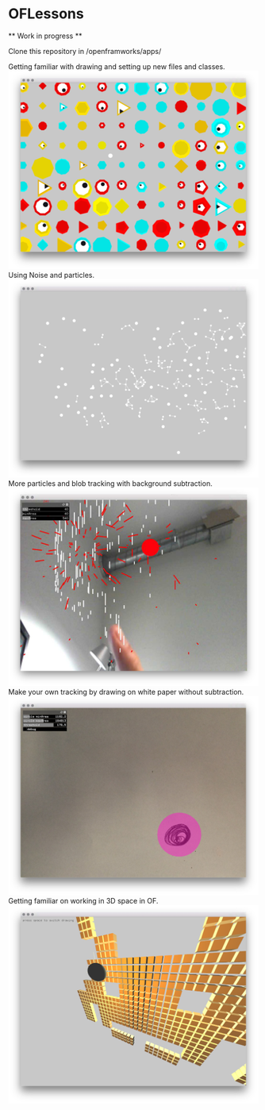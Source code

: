 # OFLessons
** Work in progress **

Clone this repository in /openframworks/apps/

Getting familiar with drawing and setting up new files and classes.
![Image](/Images/1_drawSample.png)
Using Noise and particles.
![Image](/Images/2_particles_and_noise.png)
More particles and blob tracking with background subtraction.
![Image](/Images/3_shootTheFinger.png)
Make your own tracking by drawing on white paper without subtraction.
![Image](/Images/4_basicTracking.png)
Getting familiar on working in 3D space in OF.
![Image](/Images/5_3D_space.png)
